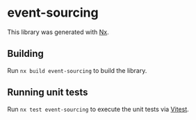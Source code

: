 # event-sourcing

This library was generated with [Nx](https://nx.dev).

## Building

Run `nx build event-sourcing` to build the library.

## Running unit tests

Run `nx test event-sourcing` to execute the unit tests via [Vitest](https://vitest.dev/).
